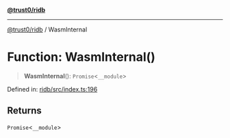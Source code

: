 [**@trust0/ridb**](../README.md)

***

[@trust0/ridb](../README.md) / WasmInternal

# Function: WasmInternal()

> **WasmInternal**(): `Promise`\<`__module`\>

Defined in: [ridb/src/index.ts:196](https://github.com/trust0-project/RIDB/blob/be3c8b339f8108b0c352a2d2391410bf279c890e/packages/ridb/src/index.ts#L196)

## Returns

`Promise`\<`__module`\>
